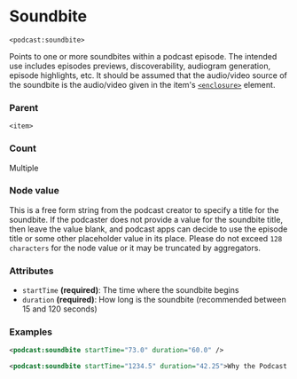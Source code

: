 # Soundbite

`<podcast:soundbite>`

Points to one or more soundbites within a podcast episode. The intended use includes episodes previews, discoverability, audiogram generation, episode highlights, etc. It should be assumed that the audio/video source of the soundbite is the audio/video given in the item's [`<enclosure>`](https://cyber.harvard.edu/rss/rss.html#ltenclosuregtSubelementOfLtitemgt) element.

### Parent

`<item>`

### Count

Multiple

### Node value

This is a free form string from the podcast creator to specify a title for the soundbite. If the podcaster does not provide a value for the soundbite title, then leave the value blank, and podcast apps can decide to use the episode title or some other placeholder value in its place. Please do not exceed `128 characters` for the node value or it may be truncated by aggregators.

### Attributes

- `startTime` **(required)**: The time where the soundbite begins
- `duration` **(required)**: How long is the soundbite (recommended between 15 and 120 seconds)

### Examples

```xml
<podcast:soundbite startTime="73.0" duration="60.0" />
```

```xml
<podcast:soundbite startTime="1234.5" duration="42.25">Why the Podcast Namespace Matters</podcast:soundbite>
```
